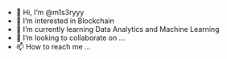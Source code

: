 - 👋 Hi, I’m @m1s3ryyy
- 👀 I’m interested in Blockchain
- 🌱 I’m currently learning Data Analytics and Machine Learning
- 💞️ I’m looking to collaborate on ...
- 📫 How to reach me ...

<!---
m1s3ryyy/m1s3ryyy is a ✨ special ✨ repository because its `README.md` (this file) appears on your GitHub profile.
You can click the Preview link to take a look at your changes.
--->
